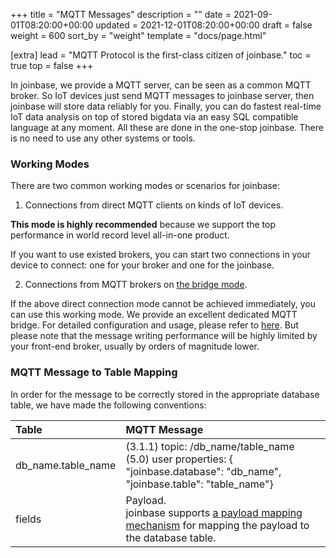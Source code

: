 +++
title = "MQTT Messages"
description = ""
date = 2021-09-01T08:20:00+00:00
updated = 2021-12-01T08:20:00+00:00
draft = false
weight = 600
sort_by = "weight"
template = "docs/page.html"

[extra]
lead = "MQTT Protocol is the first-class citizen of joinbase."
toc = true
top = false
+++

In joinbase, we provide a MQTT server, can be seen as a common MQTT broker. So IoT devices just send MQTT messages to joinbase server, then joinbase will store data reliably for you. Finally, you can do fastest real-time IoT data analysis on top of stored bigdata via an easy SQL compatible language at any moment. All these are done in the one-stop joinbase. There is no need to use any other systems or tools.

### Working Modes

There are two common working modes or scenarios for joinbase:

1. Connections from direct MQTT clients on kinds of IoT devices.

**This mode is highly recommended** because we support the top performance in world record level all-in-one product. 

If you want to use existed brokers, you can start two connections in your device to connect: one for your broker and one for the joinbase.

2. Connections from MQTT brokers on [the bridge mode](/docs/references/bridge/). 

If the above direct connection mode cannot be achieved immediately, you can use this working mode. We provide an excellent dedicated MQTT bridge. For detailed configuration and usage, please refer to [here](/docs/references/bridge/). But please note that the message writing performance will be highly limited by your front-end broker, usually by orders of magnitude lower.

### MQTT Message to Table Mapping

In order for the message to be correctly stored in the appropriate database table, we have made the following conventions:

|    Table             |         MQTT Message             |
| :------------------- | :------------------------ | 
| db_name.table_name   | (3.1.1) topic: /db_name/table_name  <br/>  (5.0) user properties: { "joinbase.database": "db_name", "joinbase.table": "table_name"} |
| fields    | Payload. <br/>  joinbase supports [a payload mapping mechanism](/docs/references/mapping/) for mapping the payload to the database table. |